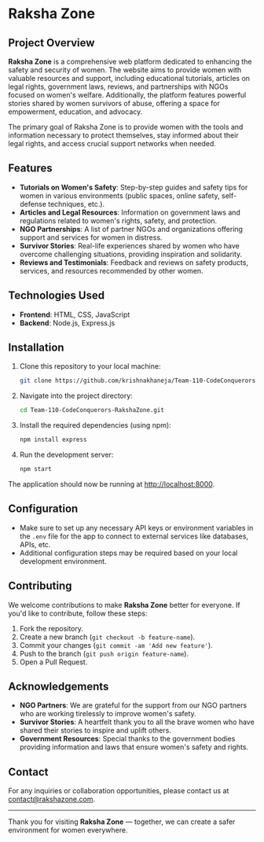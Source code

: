 # Raksha Zone

## Project Overview
**Raksha Zone** is a comprehensive web platform dedicated to enhancing the safety and security of women. The website aims to provide women with valuable resources and support, including educational tutorials, articles on legal rights, government laws, reviews, and partnerships with NGOs focused on women's welfare. Additionally, the platform features powerful stories shared by women survivors of abuse, offering a space for empowerment, education, and advocacy.

The primary goal of Raksha Zone is to provide women with the tools and information necessary to protect themselves, stay informed about their legal rights, and access crucial support networks when needed.

## Features
- **Tutorials on Women's Safety**: Step-by-step guides and safety tips for women in various environments (public spaces, online safety, self-defense techniques, etc.).
- **Articles and Legal Resources**: Information on government laws and regulations related to women's rights, safety, and protection.
- **NGO Partnerships**: A list of partner NGOs and organizations offering support and services for women in distress.
- **Survivor Stories**: Real-life experiences shared by women who have overcome challenging situations, providing inspiration and solidarity.
- **Reviews and Testimonials**: Feedback and reviews on safety products, services, and resources recommended by other women.

## Technologies Used
- **Frontend**: HTML, CSS, JavaScript
- **Backend**: Node.js, Express.js

## Installation

1. Clone this repository to your local machine:

    ```bash
    git clone https://github.com/krishnakhaneja/Team-110-CodeConquerors-RakshaZone.git
    ```

2. Navigate into the project directory:

    ```bash
    cd Team-110-CodeConquerors-RakshaZone.git
    ```

3. Install the required dependencies (using npm):

    ```bash
    npm install express
    ```

4. Run the development server:

    ```bash
    npm start
 

The application should now be running at [http://localhost:8000](http://localhost:8000).

## Configuration

- Make sure to set up any necessary API keys or environment variables in the `.env` file for the app to connect to external services like databases, APIs, etc.
- Additional configuration steps may be required based on your local development environment.

## Contributing

We welcome contributions to make **Raksha Zone** better for everyone. If you'd like to contribute, follow these steps:

1. Fork the repository.
2. Create a new branch (`git checkout -b feature-name`).
3. Commit your changes (`git commit -am 'Add new feature'`).
4. Push to the branch (`git push origin feature-name`).
5. Open a Pull Request.

## Acknowledgements

- **NGO Partners**: We are grateful for the support from our NGO partners who are working tirelessly to improve women's safety.
- **Survivor Stories**: A heartfelt thank you to all the brave women who have shared their stories to inspire and uplift others.
- **Government Resources**: Special thanks to the government bodies providing information and laws that ensure women's safety and rights.

## Contact

For any inquiries or collaboration opportunities, please contact us at [contact@rakshazone.com](mailto:contact@rakshazone.com).

---

Thank you for visiting **Raksha Zone** — together, we can create a safer environment for women everywhere.

